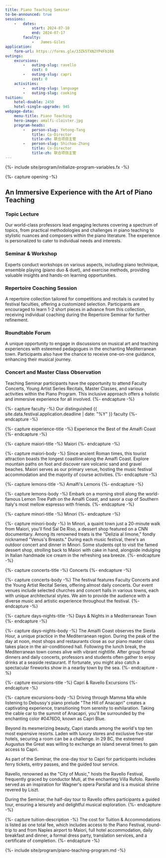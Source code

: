 ```yaml
---
title: Piano Teaching Seminar
to-be-announced: true
sessions:
    -   dates:
            start: 2024-07-10
            end: 2024-07-17
        faculty:
            -   James-Giles
application:
    form-url: https://forms.gle/33Zk5TXN2YP4Fb188
outings:
    excursions:
        -   outing-slug: ravello
            cost: 0
        -   outing-slug: capri
            cost: 0
    activities:
        -   outing-slug: language
        -   outing-slug: cooking
tuition:
    hotel-double: 2450
    hotel-single-upgrade: 945
webpage-data:
    menu-title: Piano Teaching
    hero-image: amalfi-cloister.jpg
    program-heads:
        -   person-slug: Yetong-Tang
            title: Co-Director
            title-zh: 联合项目主管
        -   person-slug: Shichao-Zhang
            title: Co-Director
            title-zh: 联合项目主管
---
```

{%- include site/program/initialize-program-variables.fx -%}

{%- capture opening -%}
## An Immersive Experience with the Art of Piano Teaching

### Topic Lecture

Our world-class professors lead engaging lectures covering a spectrum of topics, from practical methodologies and challenges in piano teaching to stylistic nuances and composers within the piano literature. The experience is personalized to cater to individual needs and interests.

### Seminar & Workshop

Experts conduct workshops on various aspects, including piano technique, ensemble playing (piano duo & duet), and exercise methods, providing valuable insights and hands-on learning opportunities.

### Repertoire Coaching Session

A repertoire collection tailored for competitions and recitals is curated by festival faculties, offering a customized selection. Participants are encouraged to learn 1-2 short pieces in advance from this collection, receiving individual coaching during the Repertoire Seminar for further refinement.

### Roundtable Forum

A unique opportunity to engage in discussions on musical art and teaching experiences with esteemed pedagogues in the enchanting Mediterranean town. Participants also have the chance to receive one-on-one guidance, enhancing their musical journey.

### Concert and Master Class Observation

Teaching Seminar participants have the opportunity to attend Faculty Concerts, Young Artist Series Recitals, Master Classes, and various activities within the Piano Program. This inclusive approach offers a holistic and immersive experience for all involved.
{%- endcapture -%}

{%- capture faculty -%}
Our distinguished {{ site.data.festival.application.deadline | date: "%Y" }} faculty
{%- endcapture -%}

{%- capture experience-title -%}
Experience the Best of the Amalfi Coast
{%- endcapture -%}

{%- capture maiori-title -%}
Maiori
{%- endcapture -%}

{%- capture maiori-body -%}
Since ancient Roman times, this tourist attraction boasts the longest coastline along the Amalfi Coast. Explore mountain paths on foot and discover rare volcanic sand and gravel beaches. Maiori serves as our primary venue, hosting the music festival accommodation and the majority of course activities.
{%- endcapture -%}

{%- capture lemons-title -%}
Amalfi's Lemons
{%- endcapture -%}

{%- capture lemons-body -%}
Embark on a morning stroll along the world-famous Lemon Tree Path on the Amalfi Coast, and savor a cup of Southern Italy's most mellow espresso with friends.
{%- endcapture -%}

{%- capture minori-title -%}
Minori
{%- endcapture -%}

{%- capture minori-body -%}
In Minori, a quaint town just a 20-minute walk from Maiori, you'll find Sal De Riso, a dessert shop featured on a CNN documentary. Among its renowned treats is the "Delizia al limone," fondly nicknamed "Venus's Breasts." During each music festival, there's an outdoor concert and dinner in Minori. Some students opt to visit the famed dessert shop, strolling back to Maiori with cake in hand, alongside indulging in Italian handmade ice cream in the refreshing sea breeze.
{%- endcapture -%}

{%- capture concerts-title -%}
Concerts
{%- endcapture -%}

{%- capture concerts-body -%}
The festival features Faculty Concerts and the Young Artist Recital Series, offering almost daily concerts. Our event venues include selected churches and concert halls in various towns, each with unique architectural styles. We aim to provide the audience with a diverse music and artistic experience throughout the festival.
{%- endcapture -%}

{%- capture days-nights-title -%}
Days & Nights in a Mediterranean Town
{%- endcapture -%}

{%- capture days-nights-body -%}
The Amalfi Coast observes the Siesta Hour, a unique practice in the Mediterranean region. During the peak of the day at noon, most shops and restaurants close as our piano master class takes place in the air-conditioned hall. Following the lunch break, the Mediterranean town comes alive with vibrant nightlife. After group formal dinners and daily concerts, professors and students often gather to enjoy drinks at a seaside restaurant. If fortunate, you might also catch a spectacular fireworks show in a nearby town by the sea.
{%- endcapture -%}

{%- capture excursions-title -%}
Capri & Ravello Excursions
{%- endcapture -%}

{%- capture excursions-body -%}
Driving through Mamma Mia while listening to Debussy's piano prelude "The Hill of Anacapri" creates a captivating experience, transitioning from serenity to exhilaration. Taking the cable car to the summit of Anacapri, you'll be surrounded by the enchanting color #0476D0, known as Capri Blue.

Beyond its mesmerizing beauty, Capri stands among the world's top ten most expensive resorts. Laden with luxury stores and exclusive five-star hotels, securing a room can be a challenge. In 29 BC, the esteemed Augustus the Great was willing to exchange an island several times to gain access to Capri.

As part of the Seminar, the one-day tour to Capri for participants includes ferry tickets, entry passes, and the guided tour service.

Ravello, renowned as the "City of Music," hosts the Ravello Festival, frequently graced by conductor Muti, at the enchanting Villa Rufolo. Ravello served as an inspiration for Wagner's opera Parsifal and is a musical shrine revered by Liszt.

During the Seminar, the half-day tour to Ravello offers participants a guided tour, ensuring a leisurely and delightful musical exploration.
{%- endcapture -%}

{%- capture tuition-description -%}
The cost for Tuition & Accommodations is listed as one total fee, which includes access to the Piano Festival, round-trip to and from Naples airport to Maiori, full hotel accommodation, daily breakfast and dinner, a formal dress party, translation services, and a certificate of completion.
{%- endcapture -%}

{%- include site/program/piano-teaching-program.md -%}
